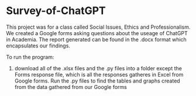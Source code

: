 # Survey-of-ChatGPT
This project was for a class called Social Issues, Ethics and Professionalism.
We created a Google forms asking questions about the useage of ChatGPT in Academia.
The report generated can be found in the .docx format which encapsulates our findings.

To run the program:
1. download all of the .xlsx  files and the .py files into a folder except the Forms response file, which is all the responses gatheres in Excel from Google forms. Run the .py files to find the tables and graphs created from the data gathered from our Google forms
